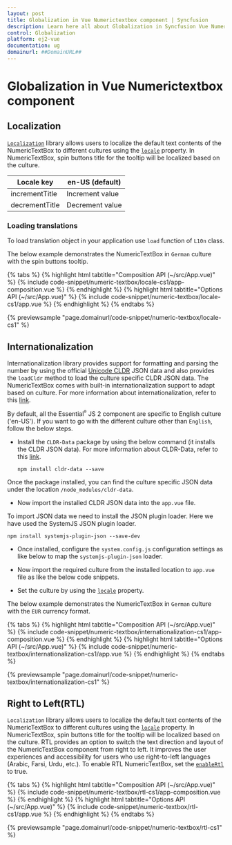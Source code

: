 ```yaml
---
layout: post
title: Globalization in Vue Numerictextbox component | Syncfusion
description: Learn here all about Globalization in Syncfusion Vue Numerictextbox component of Syncfusion Essential JS 2 and more.
control: Globalization 
platform: ej2-vue
documentation: ug
domainurl: ##DomainURL##
---
```


# Globalization in Vue Numerictextbox component

## Localization

[`Localization`](../common/localization/) library allows users to localize the default text contents of the NumericTextBox to different cultures using the [`locale`](https://ej2.syncfusion.com/vue/documentation/api/numerictextbox/#locale) property. In NumericTextBox, spin buttons title for the tooltip will be localized based on the culture.

| Locale key | en-US (default)  |
|------|------|
| incrementTitle |  Increment value |
| decrementTitle |  Decrement value |

### Loading translations

To load translation object in your application use `load` function of `L10n` class.

The below example demonstrates the NumericTextBox in `German` culture with the spin buttons tooltip.

{% tabs %}
{% highlight html tabtitle="Composition API (~/src/App.vue)" %}
{% include code-snippet/numeric-textbox/locale-cs1/app-composition.vue %}
{% endhighlight %}
{% highlight html tabtitle="Options API (~/src/App.vue)" %}
{% include code-snippet/numeric-textbox/locale-cs1/app.vue %}
{% endhighlight %}
{% endtabs %}
        
{% previewsample "page.domainurl/code-snippet/numeric-textbox/locale-cs1" %}

## Internationalization

Internationalization library provides support for formatting and parsing the number by using the official [Unicode CLDR](https://cldr.unicode.org/) JSON data and also provides the `loadCldr` method to load the culture specific CLDR JSON data. The NumericTextBox comes with built-in
internationalization support to adapt based on culture. For more information about internationalization, refer to this [link](../common/internationalization/).

By default, all the Essential<sup style="font-size:70%">&reg;</sup> JS 2  component are specific to English culture ('en-US'). If you want to go with the different culture other than `English`, follow the below steps.

* Install the `CLDR-Data` package by using the below command (it installs the CLDR JSON data). For more information about CLDR-Data, refer to this [link](https://cldr.unicode.org/index/cldr-spec/cldr-json-bindings).

    ```
    npm install cldr-data --save
    ```

Once the package installed, you can find the culture specific JSON data under the location `/node_modules/cldr-data`.

* Now import the installed CLDR JSON data into the `app.vue` file.

To import JSON data we need to install the JSON plugin loader. Here we have used the SystemJS JSON plugin loader.

```
npm install systemjs-plugin-json --save-dev
```

* Once installed, configure the `system.config.js` configuration settings as like below to map the `systemjs-plugin-json` loader.

* Now import the required culture from the installed location to `app.vue` file as like the below code snippets.

* Set the culture by using the [`locale`](https://ej2.syncfusion.com/vue/documentation/api/numerictextbox/#locale) property.

The below example demonstrates the NumericTextBox in `German` culture with the `EUR` currency format.

{% tabs %}
{% highlight html tabtitle="Composition API (~/src/App.vue)" %}
{% include code-snippet/numeric-textbox/internationalization-cs1/app-composition.vue %}
{% endhighlight %}
{% highlight html tabtitle="Options API (~/src/App.vue)" %}
{% include code-snippet/numeric-textbox/internationalization-cs1/app.vue %}
{% endhighlight %}
{% endtabs %}
        
{% previewsample "page.domainurl/code-snippet/numeric-textbox/internationalization-cs1" %}

## Right to Left(RTL)

`Localization` library allows users to localize the default text contents of the NumericTextBox to different cultures using the [`locale`](https://ej2.syncfusion.com/vue/documentation/api/numerictextbox/#locale) property. In NumericTextBox, spin buttons title for the tooltip will be localized based on the culture.
RTL provides an option to switch the text direction and layout of the NumericTextBox component from right to left. It improves the user experiences and accessibility for users who use right-to-left languages (Arabic, Farsi, Urdu, etc.). To enable RTL NumericTextBox, set the [`enableRtl`](https://ej2.syncfusion.com/vue/documentation/api/numerictextbox/#enablertl) to true.

{% tabs %}
{% highlight html tabtitle="Composition API (~/src/App.vue)" %}
{% include code-snippet/numeric-textbox/rtl-cs1/app-composition.vue %}
{% endhighlight %}
{% highlight html tabtitle="Options API (~/src/App.vue)" %}
{% include code-snippet/numeric-textbox/rtl-cs1/app.vue %}
{% endhighlight %}
{% endtabs %}
        
{% previewsample "page.domainurl/code-snippet/numeric-textbox/rtl-cs1" %}
